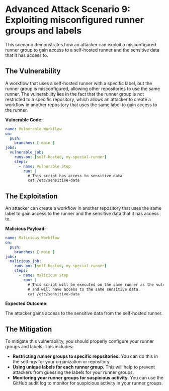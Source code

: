 # Advanced Attack Scenario 9: Exploiting misconfigured runner groups and labels

This scenario demonstrates how an attacker can exploit a misconfigured runner group to gain access to a self-hosted runner and the sensitive data that it has access to.

## The Vulnerability

A workflow that uses a self-hosted runner with a specific label, but the runner group is misconfigured, allowing other repositories to use the same runner. The vulnerability lies in the fact that the runner group is not restricted to a specific repository, which allows an attacker to create a workflow in another repository that uses the same label to gain access to the runner.

**Vulnerable Code:**

```yaml
name: Vulnerable Workflow
on:
  push:
    branches: [ main ]
jobs:
  vulnerable_job:
    runs-on: [self-hosted, my-special-runner]
    steps:
      - name: Vulnerable Step
        run: |
          # This script has access to sensitive data
          cat /etc/sensitive-data
```

## The Exploitation

An attacker can create a workflow in another repository that uses the same label to gain access to the runner and the sensitive data that it has access to.

**Malicious Payload:**

```yaml
name: Malicious Workflow
on:
  push:
    branches: [ main ]
jobs:
  malicious_job:
    runs-on: [self-hosted, my-special-runner]
    steps:
      - name: Malicious Step
        run: |
          # This script will be executed on the same runner as the vulnerable workflow
          # and will have access to the same sensitive data.
          cat /etc/sensitive-data
```

**Expected Outcome:**

The attacker gains access to the sensitive data from the self-hosted runner.

## The Mitigation

To mitigate this vulnerability, you should properly configure your runner groups and labels. This includes:

*   **Restricting runner groups to specific repositories.** You can do this in the settings for your organization or repository.
*   **Using unique labels for each runner group.** This will help to prevent attackers from guessing the labels for your runner groups.
*   **Monitoring your runner groups for suspicious activity.** You can use the GitHub audit log to monitor for suspicious activity in your runner groups.
